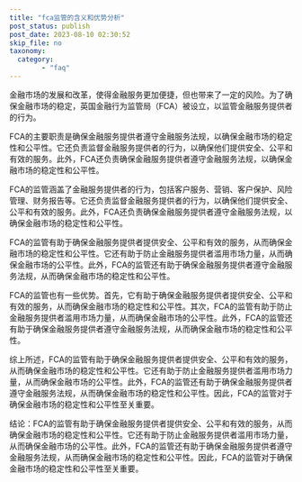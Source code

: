 ```yaml
---
title: "fca监管的含义和优势分析"
post_status: publish
post_date: 2023-08-10 02:30:52
skip_file: no
taxonomy:
  category:
        - "faq"
---
```


金融市场的发展和改革，使得金融服务更加便捷，但也带来了一定的风险。为了确保金融市场的稳定，英国金融行为监管局（FCA）被设立，以监管金融服务提供者的行为。

FCA的主要职责是确保金融服务提供者遵守金融服务法规，以确保金融市场的稳定性和公平性。它还负责监督金融服务提供者的行为，以确保他们提供安全、公平和有效的服务。此外，FCA还负责确保金融服务提供者遵守金融服务法规，以确保金融市场的稳定性和公平性。

FCA的监管涵盖了金融服务提供者的行为，包括客户服务、营销、客户保护、风险管理、财务报告等。它还负责监督金融服务提供者的行为，以确保他们提供安全、公平和有效的服务。此外，FCA还负责确保金融服务提供者遵守金融服务法规，以确保金融市场的稳定性和公平性。

FCA的监管有助于确保金融服务提供者提供安全、公平和有效的服务，从而确保金融市场的稳定性和公平性。它还有助于防止金融服务提供者滥用市场力量，从而确保金融市场的公平性。此外，FCA的监管还有助于确保金融服务提供者遵守金融服务法规，从而确保金融市场的稳定性和公平性。

FCA的监管也有一些优势。首先，它有助于确保金融服务提供者提供安全、公平和有效的服务，从而确保金融市场的稳定性和公平性。其次，FCA的监管有助于防止金融服务提供者滥用市场力量，从而确保金融市场的公平性。此外，FCA的监管还有助于确保金融服务提供者遵守金融服务法规，从而确保金融市场的稳定性和公平性。

综上所述，FCA的监管有助于确保金融服务提供者提供安全、公平和有效的服务，从而确保金融市场的稳定性和公平性。它还有助于防止金融服务提供者滥用市场力量，从而确保金融市场的公平性。此外，FCA的监管还有助于确保金融服务提供者遵守金融服务法规，从而确保金融市场的稳定性和公平性。因此，FCA的监管对于确保金融市场的稳定性和公平性至关重要。

结论：FCA的监管有助于确保金融服务提供者提供安全、公平和有效的服务，从而确保金融市场的稳定性和公平性。它还有助于防止金融服务提供者滥用市场力量，从而确保金融市场的公平性。此外，FCA的监管还有助于确保金融服务提供者遵守金融服务法规，从而确保金融市场的稳定性和公平性。因此，FCA的监管对于确保金融市场的稳定性和公平性至关重要。
